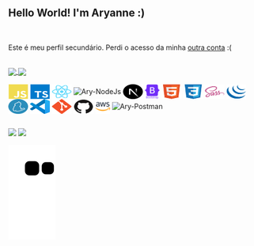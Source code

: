 ## Hello World! I'm Aryanne :) 
<br/>
<p>Este é meu perfil secundário. Perdi o acesso da minha <a href="https://github.com/aryanneas">outra conta</a> :(</p>
<br/>
<a href="https://github.com/aryanne-silva/github-readme-stats">
  <img height=200 align="center" src="https://github-readme-stats.vercel.app/api?username=aryanne-silva" />
</a>
<a href="https://github.com/aryanne-silva/convoychat">
  <img height=200 align="center" src="https://github-readme-stats.vercel.app/api/top-langs?username=anuraghazra&layout=compact&langs_count=8&card_width=320" />
</a>
<div style="display: inline_block"><br>
  <img align="center" alt="Ary-Js" height="30" width="40" src="https://raw.githubusercontent.com/devicons/devicon/master/icons/javascript/javascript-plain.svg">
  <img align="center" alt="Ary-Ts" height="30" width="40" src="https://raw.githubusercontent.com/devicons/devicon/master/icons/typescript/typescript-plain.svg">
  <img align="center" alt="Ary-React" height="30" width="40" src="https://raw.githubusercontent.com/devicons/devicon/master/icons/react/react-original.svg">
  <img align="center" alt="Ary-NodeJs" height="40" width="40" src="https://encrypted-tbn0.gstatic.com/images?q=tbn:ANd9GcQWPXsfiqWJGWUOH9Zx8sy6vU9Y4w7df8tEyw&s">
  <img align="center" alt="Ary-NextJS" height="30" width="40" src="https://raw.githubusercontent.com/devicons/devicon/master/icons/nextjs/nextjs-original.svg">
  <img align="center" src="https://raw.githubusercontent.com/devicons/devicon/master/icons/bootstrap/bootstrap-plain-wordmark.svg" alt="Ary-Bootstrap" width="30" height="30" style="max-width:100%;">
  <img align="center" alt="Ary-HTML" height="30" width="40" src="https://raw.githubusercontent.com/devicons/devicon/master/icons/html5/html5-original.svg">
  <img align="center" alt="Ary-CSS" height="30" width="40" src="https://raw.githubusercontent.com/devicons/devicon/master/icons/css3/css3-original.svg">
  <img align="center" alt="Ary-sass" height="30" width="40" src="https://raw.githubusercontent.com/devicons/devicon/master/icons/sass/sass-original.svg">
  <img align="center" alt="Ary-JQuery" height="30" width="40" src="https://raw.githubusercontent.com/devicons/devicon/master/icons/jquery/jquery-original.svg">
  <img align="center" alt="Ary-yarn" height="30" width="40" src="https://raw.githubusercontent.com/devicons/devicon/master/icons/yarn/yarn-original.svg">
  <img align="center" alt="Ary-vscode" height="30" width="40" src="https://raw.githubusercontent.com/devicons/devicon/master/icons/vscode/vscode-original.svg">
  <img align="center" alt="Ary-Git" height="30" width="40" src="https://raw.githubusercontent.com/devicons/devicon/master/icons/git/git-original.svg">
  <img align="center" alt="Ary-GitHub" height="30" width="40" src="https://raw.githubusercontent.com/devicons/devicon/master/icons/github/github-original.svg">
 <img align="center" src="https://raw.githubusercontent.com/devicons/devicon/master/icons/amazonwebservices/amazonwebservices-original-wordmark.svg" alt="Ary-AWS" width="30" height="30" style="max-width:100%;">
 <img align="center" src="https://www.svgrepo.com/show/354202/postman-icon.svg" alt="Ary-Postman" width="30" height="30" data-canonical-src="https://www.svgrepo.com/show/354202/postman-icon.svg" style="max-width:100%;">
</div>
  
  ##
 
<div> 
  <a href = "mailto:aryanneasary@gmail.com"><img src="https://img.shields.io/badge/-Gmail-%23333?style=for-the-badge&logo=gmail&logoColor=white" target="_blank"></a>
  <a href="https://www.linkedin.com/in/aryanne-silva" target="_blank"><img src="https://img.shields.io/badge/-LinkedIn-%230077B5?style=for-the-badge&logo=linkedin&logoColor=white" target="_blank"></a> 
 
  ![Snake animation](https://github.com/rafaballerini/rafaballerini/blob/output/github-contribution-grid-snake.svg)
 
</div>
